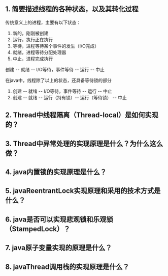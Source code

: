 
## 1. 简要描述线程的各种状态，以及其转化过程

传统意义上的进程，主要有以下状态：
1. 新的，刚刚被创建
2. 运行，执行正在执行
3. 等待，进程等待某个事件的发生（I/O完成）
4. 就绪，进程等待分配处理器
5. 中止，进程完成执行

创建 -- 就绪 -- I/O等待，事件等待 -- 运行 -- 中止

在java中，线程除了以上的状态，还具备等待锁的部分

1. 创建 -- 就绪 -- I/O等待，事件等待 -- 运行 -- 中止
2. 创建 -- 就绪 -- 运行（持有锁）-- 运行（等待锁） -- 中止

## 2. Thread中线程隔离（Thread-local）是如何实现的？

## 3. Thread中异常处理的实现原理是什么？为什么这么做？

## 4. java内置锁的实现原理是什么？

## 5. javaReentrantLock实现原理和采用的技术方式是什么？

## 6. java是否可以实现悲观锁和乐观锁（StampedLock）？

## 7. java原子变量实现的原理是什么？

## 8. javaThread调用栈的实现原理是什么？
